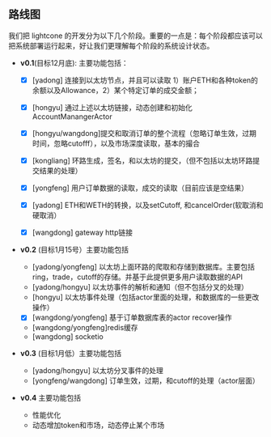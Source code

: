 ## 路线图

我们把 lightcone 的开发分为以下几个阶段。重要的一点是：每个阶段都应该可以把系统部署运行起来，好让我们更理解每个阶段的系统设计状态。


- **v0.1**(目标12月底): 主要功能包括：
  - [x] [yadong] 连接到以太坊节点，并且可以读取 1）账户ETH和各种token的余额以及Allowance，2）某个特定订单的成交金额；
  - [x] [hongyu] 通过上述以太坊链接，动态创建和初始化AccountManangerActor
  - [x] [hongyu/wangdong]提交和取消订单的整个流程（忽略订单生效，过期时间，忽略cutofff），以及市场深度读取，基本的撮合
  - [x] [kongliang] 环路生成，签名，和以太坊的提交，（但不包括以太坊环路提交结果的处理）
  - [x] [yongfeng] 用户订单数据的读取，成交的读取（目前应该是空结果）
  - [x] [yadong] ETH和WETH的转换，以及setCutoff, 和cancelOrder(软取消和硬取消）
  - [x] [wangdong] gateway http链接



- **v0.2** (目标1月15号）主要功能包括
  - [yadong/yongfeng] 以太坊上面环路的爬取和存储到数据库。主要包括ring，trade，cutoff的存储。并基于此提供更多用户读取数据的API
  - [yadong/hongyu] 以太坊事件的解析和通知（但不包括分叉的处理）
  - [hongyu] 以太坊事件处理（包括actor里面的处理，和数据库的一些更改操作）
  - [x] [wangdong/yongfeng] 基于订单数据库表的actor recover操作
  - [wangdong/yongfeng]redis缓存
  - [wangdong] socketio


- **v0.3** (目标1月低）主要功能包括
  - [yadong/hongyu] 以太坊分叉事件的处理
  - [yongfeng/wangdong] 订单生效，过期，和cutoff的处理（actor层面）


- **v0.4** 主要功能包括
  - 性能优化
  - 动态增加token和市场，动态停止某个市场

